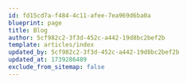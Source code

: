 ```yaml
---
id: fd15cd7a-f484-4c11-afee-7ea969d6ba0a
blueprint: page
title: Blog
author: 5cf982c2-3f3d-452c-a442-19d8bc2bef2b
template: articles/index
updated_by: 5cf982c2-3f3d-452c-a442-19d8bc2bef2b
updated_at: 1739286489
exclude_from_sitemap: false
---
```

